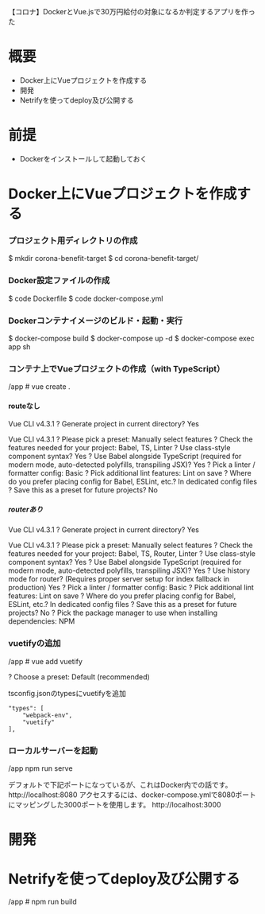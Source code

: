 【コロナ】DockerとVue.jsで30万円給付の対象になるか判定するアプリを作った

# 概要
- Docker上にVueプロジェクトを作成する
- 開発
- Netrifyを使ってdeploy及び公開する

# 前提
- Dockerをインストールして起動しておく

# Docker上にVueプロジェクトを作成する
### プロジェクト用ディレクトリの作成
$ mkdir corona-benefit-target
$ cd corona-benefit-target/
### Docker設定ファイルの作成
$ code Dockerfile
$ code docker-compose.yml
### Dockerコンテナイメージのビルド・起動・実行
$ docker-compose build
$ docker-compose up -d
$ docker-compose exec app sh
### コンテナ上でVueプロジェクトの作成（with TypeScript）
/app # vue create .

#### routeなし
Vue CLI v4.3.1
? Generate project in current directory? Yes

Vue CLI v4.3.1
? Please pick a preset: Manually select features
? Check the features needed for your project: Babel, TS, Linter
? Use class-style component syntax? Yes
? Use Babel alongside TypeScript (required for modern mode, auto-detected polyfills, transpiling JSX)? Yes
? Pick a linter / formatter config: Basic
? Pick additional lint features: Lint on save
? Where do you prefer placing config for Babel, ESLint, etc.? In dedicated config files
? Save this as a preset for future projects? No

##### routerあり
Vue CLI v4.3.1
? Generate project in current directory? Yes

Vue CLI v4.3.1
? Please pick a preset: Manually select features
? Check the features needed for your project: Babel, TS, Router, Linter
? Use class-style component syntax? Yes
? Use Babel alongside TypeScript (required for modern mode, auto-detected polyfills, transpiling JSX)? Yes
? Use history mode for router? (Requires proper server setup for index fallback in production) Yes
? Pick a linter / formatter config: Basic
? Pick additional lint features: Lint on save
? Where do you prefer placing config for Babel, ESLint, etc.? In dedicated config files
? Save this as a preset for future projects? No
? Pick the package manager to use when installing dependencies: NPM

### vuetifyの追加
/app # vue add vuetify

? Choose a preset: Default (recommended)

tsconfig.jsonのtypesにvuetifyを追加
```
"types": [
    "webpack-env",
    "vuetify"
],
```

### ローカルサーバーを起動
/app npm run serve

デフォルトで下記ポートになっているが、これはDocker内での話です。
http://localhost:8080
アクセスするには、docker-compose.ymlで8080ポートにマッピングした3000ポートを使用します。
http://localhost:3000

# 開発


# Netrifyを使ってdeploy及び公開する
/app # npm run build